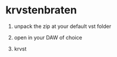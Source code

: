 # krvstenbraten

1. unpack the zip at your default vst folder

2. open in your DAW of choice

3. krvst
